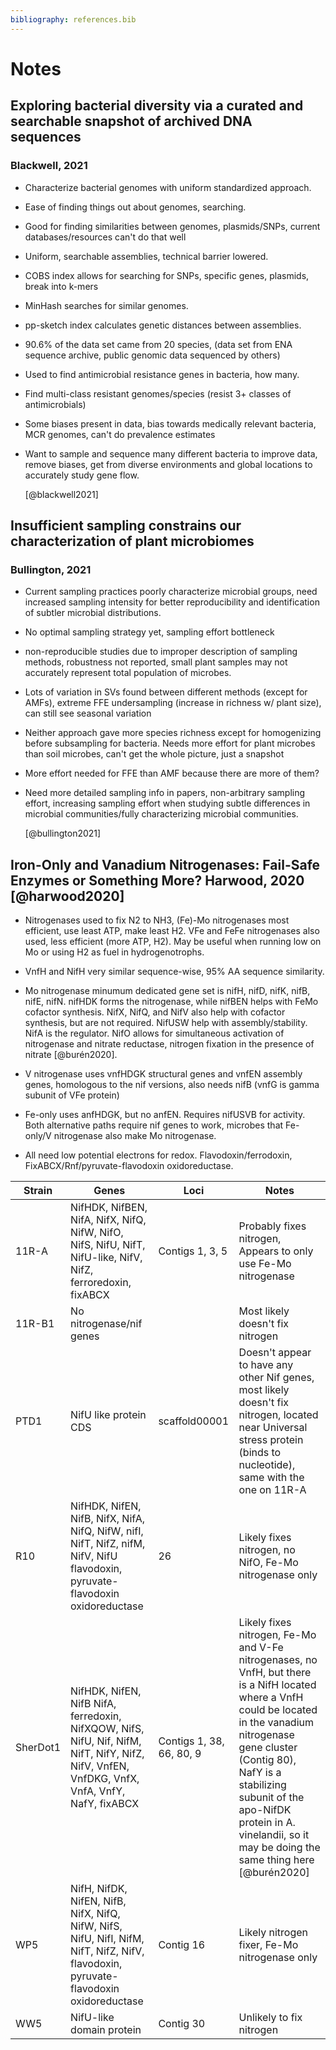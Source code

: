 ```yaml
---
bibliography: references.bib
---
```


# Notes

## Exploring bacterial diversity via a curated and searchable snapshot of archived DNA sequences

### Blackwell, 2021

-   Characterize bacterial genomes with uniform standardized approach.

-   Ease of finding things out about genomes, searching.

-   Good for finding similarities between genomes, plasmids/SNPs, current databases/resources can't do that well

-   Uniform, searchable assemblies, technical barrier lowered.

-   COBS index allows for searching for SNPs, specific genes, plasmids, break into k-mers

-   MinHash searches for similar genomes.

-   pp-sketch index calculates genetic distances between assemblies.

-   90.6% of the data set came from 20 species, (data set from ENA sequence archive, public genomic data sequenced by others)

-   Used to find antimicrobial resistance genes in bacteria, how many.

-   Find multi-class resistant genomes/species (resist 3+ classes of antimicrobials)

-   Some biases present in data, bias towards medically relevant bacteria, MCR genomes, can't do prevalence estimates

-   Want to sample and sequence many different bacteria to improve data, remove biases, get from diverse environments and global locations to accurately study gene flow.

    [@blackwell2021]

## Insufficient sampling constrains our characterization of plant microbiomes

### Bullington, 2021

-   Current sampling practices poorly characterize microbial groups, need increased sampling intensity for better reproducibility and identification of subtler microbial distributions.

-   No optimal sampling strategy yet, sampling effort bottleneck

-   non-reproducible studies due to improper description of sampling methods, robustness not reported, small plant samples may not accurately represent total population of microbes.

-   Lots of variation in SVs found between different methods (except for AMFs), extreme FFE undersampling (increase in richness w/ plant size), can still see seasonal variation

-   Neither approach gave more species richness except for homogenizing before subsampling for bacteria. Needs more effort for plant microbes than soil microbes, can't get the whole picture, just a snapshot

-   More effort needed for FFE than AMF because there are more of them?

-   Need more detailed sampling info in papers, non-arbitrary sampling effort, increasing sampling effort when studying subtle differences in microbial communities/fully characterizing microbial communities.

    [@bullington2021]

## Iron-Only and Vanadium Nitrogenases: Fail-Safe Enzymes or Something More? Harwood, 2020 [@harwood2020]

-   Nitrogenases used to fix N2 to NH3, (Fe)-Mo nitrogenases most efficient, use least ATP, make least H2. VFe and FeFe nitrogenases also used, less efficient (more ATP, H2). May be useful when running low on Mo or using H2 as fuel in hydrogenotrophs.

-   VnfH and NifH very similar sequence-wise, 95% AA sequence similarity.

-   Mo nitrogenase minumum dedicated gene set is nifH, nifD, nifK, nifB, nifE, nifN. nifHDK forms the nitrogenase, while nifBEN helps with FeMo cofactor synthesis. NifX, NifQ, and NifV also help with cofactor synthesis, but are not required. NifUSW help with assembly/stability. NifA is the regulator. NifO allows for simultaneous activation of nitrogenase and nitrate reductase, nitrogen fixation in the presence of nitrate [@burén2020].

-   V nitrogenase uses vnfHDGK structural genes and vnfEN assembly genes, homologous to the nif versions, also needs nifB (vnfG is gamma subunit of VFe protein)

-   Fe-only uses anfHDGK, but no anfEN. Requires nifUSVB for activity. Both alternative paths require nif genes to work, microbes that Fe-only/V nitrogenase also make Mo nitrogenase.

-   All need low potential electrons for redox. Flavodoxin/ferrodoxin, FixABCX/Rnf/pyruvate-flavodoxin oxidoreductase.

| Strain   | Genes                                                                                                                                        | Loci                     | Notes                                                                                                                                                                                                                                                                                                     |
|-----------|--------------|-----------|------------------------------------|
| 11R-A    | NifHDK, NifBEN, NifA, NifX, NifQ, NifW, NifO, NifS, NifU, NifT, NifU-like, NifV, NifZ, ferroredoxin, fixABCX                                 | Contigs 1, 3, 5          | Probably fixes nitrogen, Appears to only use Fe-Mo nitrogenase                                                                                                                                                                                                                                            |
| 11R-B1   | No nitrogenase/nif genes                                                                                                                     |                          | Most likely doesn't fix nitrogen                                                                                                                                                                                                                                                                          |
| PTD1     | NifU like protein CDS                                                                                                                        | scaffold00001            | Doesn't appear to have any other Nif genes, most likely doesn't fix nitrogen, located near Universal stress protein (binds to nucleotide), same with the one on 11R-A                                                                                                                                     |
| R10      | NifHDK, NifEN, NifB, NifX, NifA, NifQ, NifW, nifI, NifT, NifZ, nifM, NifV, NifU flavodoxin, pyruvate-flavodoxin oxidoreductase               | 26                       | Likely fixes nitrogen, no NifO, Fe-Mo nitrogenase only                                                                                                                                                                                                                                                    |
| SherDot1 | NifHDK, NifEN, NifB NifA, ferredoxin, NifXQOW, NifS, NifU, Nif, NifM, NifT, NifY, NifZ, NifV, VnfEN, VnfDKG, VnfX, VnfA, VnfY, NafY, fixABCX | Contigs 1, 38, 66, 80, 9 | Likely fixes nitrogen, Fe-Mo and V-Fe nitrogenases, no VnfH, but there is a NifH located where a VnfH could be located in the vanadium nitrogenase gene cluster (Contig 80), NafY is a stabilizing subunit of the apo-NifDK protein in A. vinelandii, so it may be doing the same thing here [@burén2020] |
| WP5      | NifH, NifDK, NifEN, NifB, NifX, NifQ, NifW, NifS, NifU, NifI, NifM, NifT, NifZ, NifV, flavodoxin, pyruvate-flavodoxin oxidoreductase         | Contig 16                | Likely nitrogen fixer, Fe-Mo nitrogenase only                                                                                                                                                                                                                                                             |
| WW5      | NifU-like domain protein                                                                                                                     | Contig 30                | Unlikely to fix nitrogen                                                                                                                                                                                                                                                                                  |
